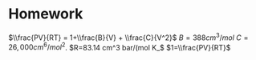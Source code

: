 # Homework
$\\frac{PV}{RT} = 1+\\frac{B}{V} + \\frac{C}{V^2}$
$B = 388 cm^3/mol$
$C=26,000 cm^6/mol^2$.
$R=83.14 cm^3 bar/(mol K_$
$1=\\frac{PV}{RT}$
